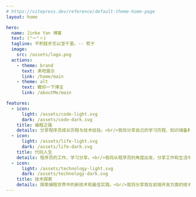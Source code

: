 ```yaml
---
# https://vitepress.dev/reference/default-theme-home-page
layout: home

hero:
  name: Jinke Yan 博客
  text: (°ー°〃)
  tagline: 不积跬步无以至千里。-- 荀子
  image:
    src: /assets/logo.png
  actions:
    - theme: brand
      text: 来吧展示
      link: /home/main
    - theme: alt
      text: 瞻仰一下博主
      link: /aboutMe/main

features:
  - icon:
      light: /assets/code-light.svg
      dark: /assets/code-dark.svg
    title: 编程之路
    details: 分享程序员成长历程与技术经验。<br/>我将分享自己的学习历程、知识储备和工作经验，主要包括前端、数据结构、算法和C++等方面的知识和技能。
  - icon:
      light: /assets/life-light.svg
      dark: /assets/life-dark.svg
    title: 代码人生
    details: 程序员的工作、学习分享。<br/>我将从程序员的角度出发，分享工作和生活中的点滴。包括如何管理时间、保持工作和生活平衡、如何避免燃尽自己等方面的经验。
  - icon:
      light: /assets/technology-light.svg
      dark: /assets/technology-dark.svg
    title: 技术探索
    details: 探索编程世界中的新技术和最佳实践。<br/>我将分享我在前端开发方面的技术经验，并提供一些最佳实践和技巧。关注一些当前热门技术趋势，如人工智能、区块链等，并分享我的见解和体验。
---
```

